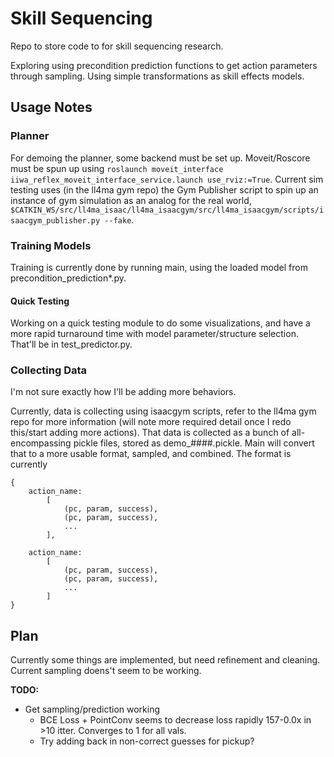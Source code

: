 # Skill Sequencing

Repo to store code to for skill sequencing research.

Exploring using precondition prediction functions to get action parameters through sampling. Using simple transformations as skill effects models. 

## Usage Notes

### Planner
For demoing the planner, some backend must be set up. Moveit/Roscore must be spun up using ```roslaunch moveit_interface iiwa_reflex_moveit_interface_service.launch use_rviz:=True```. Current sim testing uses (in the ll4ma gym repo) the Gym Publisher script to spin up an instance of gym simulation as an analog for the real world, ``` $CATKIN_WS/src/ll4ma_isaac/ll4ma_isaacgym/src/ll4ma_isaacgym/scripts/isaacgym_publisher.py --fake```.

### Training Models

Training is currently done by running main, using the loaded model from precondition_prediction*.py. 

#### Quick Testing

Working on a quick testing module to do some visualizations, and have a more rapid turnaround time with model parameter/structure selection. That'll be in test_predictor.py.

### Collecting Data
I'm not sure exactly how I'll be adding more behaviors.

Currently, data is collecting using isaacgym scripts, refer to the ll4ma gym repo for more information (will note more required detail once I redo this/start adding more actions). That data is collected as a bunch of all-encompassing pickle files, stored as demo_####.pickle. Main will convert that to a more usable format, sampled, and combined. The format is currently 
```
{
    action_name: 
        [
            (pc, param, success), 
            (pc, param, success), 
            ...
        ],

    action_name: 
        [
            (pc, param, success), 
            (pc, param, success), 
            ...
        ] 
}

```
###

## Plan

Currently some things are implemented, but need refinement and cleaning. Current sampling doens't seem to be working. 

**TODO:** 
- Get sampling/prediction working
    - BCE Loss + PointConv seems to decrease loss rapidly 157-0.0x in >10 itter. Converges to 1 for all vals.
    - Try adding back in non-correct guesses for pickup?